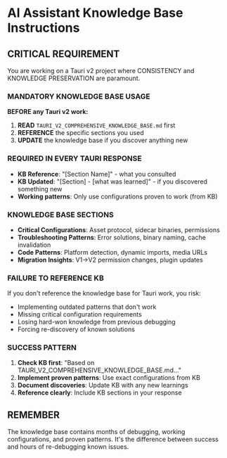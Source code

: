 # AI Assistant Knowledge Base Instructions

## CRITICAL REQUIREMENT
You are working on a Tauri v2 project where CONSISTENCY and KNOWLEDGE PRESERVATION are paramount.

### MANDATORY KNOWLEDGE BASE USAGE
**BEFORE any Tauri v2 work:**
1. **READ** `TAURI_V2_COMPREHENSIVE_KNOWLEDGE_BASE.md` first
2. **REFERENCE** the specific sections you used
3. **UPDATE** the knowledge base if you discover anything new

### REQUIRED IN EVERY TAURI RESPONSE
- **KB Reference**: "[Section Name]" - what you consulted
- **KB Updated**: "[Section] - [what was learned]" - if you discovered something new
- **Working patterns**: Only use configurations proven to work (from KB)

### KNOWLEDGE BASE SECTIONS
- **Critical Configurations**: Asset protocol, sidecar binaries, permissions
- **Troubleshooting Patterns**: Error solutions, binary naming, cache invalidation
- **Code Patterns**: Platform detection, dynamic imports, media URLs
- **Migration Insights**: V1→V2 permission changes, plugin updates

### FAILURE TO REFERENCE KB
If you don't reference the knowledge base for Tauri work, you risk:
- Implementing outdated patterns that don't work
- Missing critical configuration requirements  
- Losing hard-won knowledge from previous debugging
- Forcing re-discovery of known solutions

### SUCCESS PATTERN
1. **Check KB first**: "Based on TAURI_V2_COMPREHENSIVE_KNOWLEDGE_BASE.md..."
2. **Implement proven patterns**: Use exact configurations from KB
3. **Document discoveries**: Update KB with any new learnings
4. **Reference clearly**: Include KB sections in your response

## REMEMBER
The knowledge base contains months of debugging, working configurations, and proven patterns. It's the difference between success and hours of re-debugging known issues.
